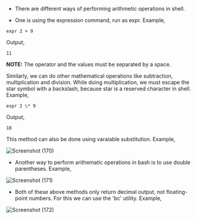 * There are different ways of performing arithmetic operations in shell. 

* One is using the expression command, run as expr. Example,

```
expr 2 + 9
```
Output,
```
11
```
<b>NOTE:</b> The operator and the values must be separated by a space. 

Similarly, we can do other mathematical operations like subtraction, multiplication and division. While doing multiplication, we must escape the star symbol with a backslash, because star is a reserved character in shell. Example,

```
expr 2 \* 9
```
Output,
```
18
```

This method can also be done using varaiable substitution. Example,

![Screenshot (170)](https://github.com/NavedtheDev/DevOps-Learnings/assets/98219227/cb3bbefd-631d-4c2d-929b-eddacac4df23)



* Another way to perform arithematic operations in bash is to use double parentheses. Example,

![Screenshot (171)](https://github.com/NavedtheDev/DevOps-Learnings/assets/98219227/b202b710-ff2b-42ae-9c55-1d9ee58f72ad)



* Both of these above methods only return decimal output, not floating-point numbers. For this we can use the 'bc' utility. Example,

![Screenshot (172)](https://github.com/NavedtheDev/DevOps-Learnings/assets/98219227/da09b562-6759-4bd5-9c36-3df5850da3b6)
